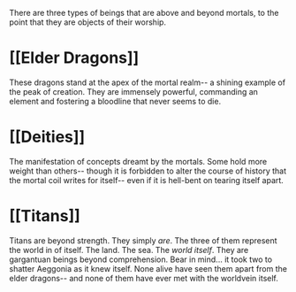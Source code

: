There are three types of beings that are above and beyond mortals, to the point that they are objects of their worship.

# [[Elder Dragons]]
These dragons stand at the apex of the mortal realm-- a shining example of the peak of creation. They are immensely powerful, commanding an element and fostering a bloodline that never seems to die.

# [[Deities]]
The manifestation of concepts dreamt by the mortals. Some hold more weight than others-- though it is forbidden to alter the course of history that the mortal coil writes for itself-- even if it is hell-bent on tearing itself apart.
# [[Titans]]
Titans are beyond strength. They simply *are*. The three of them represent the world in of itself. The land. The sea. The _world itself_. They are gargantuan beings beyond comprehension. Bear in mind... it took two to shatter Aeggonia as it knew itself. None alive have seen them apart from the elder dragons-- and none of them have ever met with the worldvein itself.